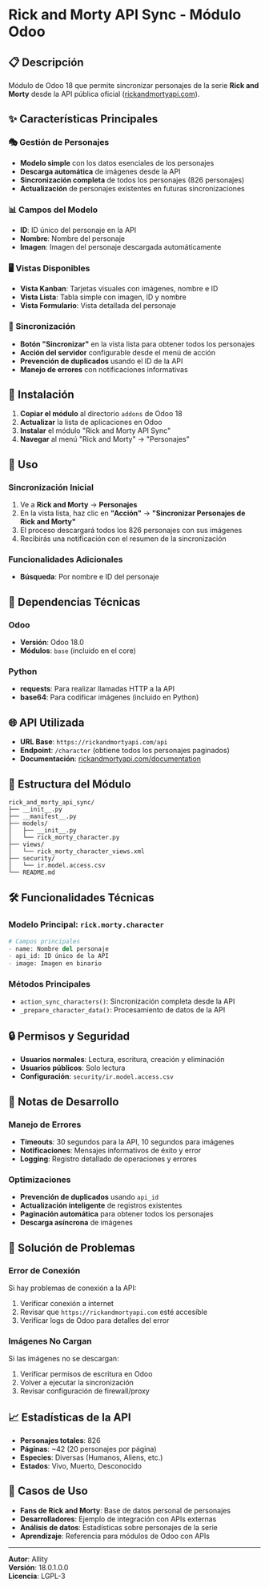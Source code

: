 # Rick and Morty API Sync - Módulo Odoo

## 📋 Descripción

Módulo de Odoo 18 que permite sincronizar personajes de la serie **Rick and Morty** desde la API pública oficial ([rickandmortyapi.com](https://rickandmortyapi.com/documentation/#get-all-characters)).

## ✨ Características Principales

### 🎭 Gestión de Personajes
- **Modelo simple** con los datos esenciales de los personajes
- **Descarga automática** de imágenes desde la API
- **Sincronización completa** de todos los personajes (826 personajes)
- **Actualización** de personajes existentes en futuras sincronizaciones

### 📊 Campos del Modelo
- **ID**: ID único del personaje en la API
- **Nombre**: Nombre del personaje
- **Imagen**: Imagen del personaje descargada automáticamente

### 🖥️ Vistas Disponibles
- **Vista Kanban**: Tarjetas visuales con imágenes, nombre e ID
- **Vista Lista**: Tabla simple con imagen, ID y nombre
- **Vista Formulario**: Vista detallada del personaje

### 🔄 Sincronización
- **Botón "Sincronizar"** en la vista lista para obtener todos los personajes
- **Acción del servidor** configurable desde el menú de acción
- **Prevención de duplicados** usando el ID de la API
- **Manejo de errores** con notificaciones informativas

## 🚀 Instalación

1. **Copiar el módulo** al directorio `addons` de Odoo 18
2. **Actualizar** la lista de aplicaciones en Odoo
3. **Instalar** el módulo "Rick and Morty API Sync"
4. **Navegar** al menú "Rick and Morty" → "Personajes"

## 📖 Uso

### Sincronización Inicial
1. Ve a **Rick and Morty** → **Personajes**
2. En la vista lista, haz clic en **"Acción"** → **"Sincronizar Personajes de Rick and Morty"**
3. El proceso descargará todos los 826 personajes con sus imágenes
4. Recibirás una notificación con el resumen de la sincronización

### Funcionalidades Adicionales
- **Búsqueda**: Por nombre e ID del personaje

## 🔧 Dependencias Técnicas

### Odoo
- **Versión**: Odoo 18.0
- **Módulos**: `base` (incluido en el core)

### Python
- **requests**: Para realizar llamadas HTTP a la API
- **base64**: Para codificar imágenes (incluido en Python)

## 🌐 API Utilizada

- **URL Base**: `https://rickandmortyapi.com/api`
- **Endpoint**: `/character` (obtiene todos los personajes paginados)
- **Documentación**: [rickandmortyapi.com/documentation](https://rickandmortyapi.com/documentation/#get-all-characters)

## 📁 Estructura del Módulo

```
rick_and_morty_api_sync/
├── __init__.py
├── __manifest__.py
├── models/
│   ├── __init__.py
│   └── rick_morty_character.py
├── views/
│   └── rick_morty_character_views.xml
├── security/
│   └── ir.model.access.csv
└── README.md
```

## 🛠️ Funcionalidades Técnicas

### Modelo Principal: `rick.morty.character`
```python
# Campos principales
- name: Nombre del personaje
- api_id: ID único de la API
- image: Imagen en binario
```

### Métodos Principales
- `action_sync_characters()`: Sincronización completa desde la API
- `_prepare_character_data()`: Procesamiento de datos de la API

## 🔒 Permisos y Seguridad
- **Usuarios normales**: Lectura, escritura, creación y eliminación
- **Usuarios públicos**: Solo lectura
- **Configuración**: `security/ir.model.access.csv`

## 📝 Notas de Desarrollo

### Manejo de Errores
- **Timeouts**: 30 segundos para la API, 10 segundos para imágenes
- **Notificaciones**: Mensajes informativos de éxito y error
- **Logging**: Registro detallado de operaciones y errores

### Optimizaciones
- **Prevención de duplicados** usando `api_id`
- **Actualización inteligente** de registros existentes
- **Paginación automática** para obtener todos los personajes
- **Descarga asíncrona** de imágenes

## 🐛 Solución de Problemas

### Error de Conexión
Si hay problemas de conexión a la API:
1. Verificar conexión a internet
2. Revisar que `https://rickandmortyapi.com` esté accesible
3. Verificar logs de Odoo para detalles del error

### Imágenes No Cargan
Si las imágenes no se descargan:
1. Verificar permisos de escritura en Odoo
2. Volver a ejecutar la sincronización
3. Revisar configuración de firewall/proxy

## 📈 Estadísticas de la API
- **Personajes totales**: 826
- **Páginas**: ~42 (20 personajes por página)
- **Especies**: Diversas (Humanos, Aliens, etc.)
- **Estados**: Vivo, Muerto, Desconocido

## 🎯 Casos de Uso
- **Fans de Rick and Morty**: Base de datos personal de personajes
- **Desarrolladores**: Ejemplo de integración con APIs externas
- **Análisis de datos**: Estadísticas sobre personajes de la serie
- **Aprendizaje**: Referencia para módulos de Odoo con APIs

---

**Autor**: Allity  
**Versión**: 18.0.1.0.0  
**Licencia**: LGPL-3 